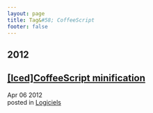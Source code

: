 ```yaml
---
layout: page
title: Tag&#58; CoffeeScript
footer: false
---
```


<div id="blog-archives" class="category">
<h2>2012</h2>

<article>
<h1><a href="/2012/04/06/iced-coffeescript-minification/index.html">[Iced]CoffeeScript minification</a></h1>
<time datetime="2012-04-06T00:00:00-06:00" pubdate><span class='month'>Apr</span> <span class='day'>06</span> <span class='year'>2012</span></time>
<footer>
<span class="categories">posted in 
<a href='/categories/logiciels/'>Logiciels</a></span>
</footer>
</article>
</div>
